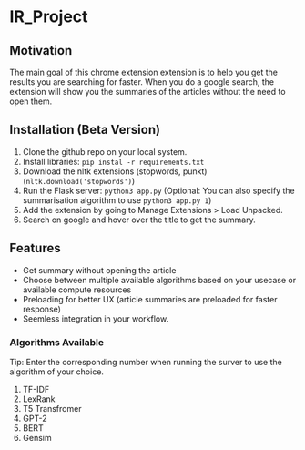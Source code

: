 ﻿# IR_Project

## Motivation
The main goal of this chrome extension extension is to help you get the results you are searching for faster. When you do a google search, the extension will show you the summaries of the articles without the need to open them.

## Installation (Beta Version)
1. Clone the github repo on your local system.
2. Install libraries: `pip instal -r requirements.txt`
3. Download the nltk extensions (stopwords, punkt) (`nltk.download('stopwords')`)
4. Run the Flask server: `python3 app.py` (Optional: You can also specify the summarisation algorithm to use `python3 app.py 1`)
5. Add the extension by going to Manage Extensions > Load Unpacked.
6. Search on google and hover over the title to get the summary.

## Features
* Get summary without opening the article
* Choose between multiple available algorithms based on your usecase or available compute resources
* Preloading for better UX (article summaries are preloaded for faster response)
* Seemless integration in your workflow.

### Algorithms Available
Tip: Enter the corresponding number when running the surver to use the algorithm of your choice.

1. TF-IDF
2. LexRank
3. T5 Transfromer
4. GPT-2 
5. BERT
6. Gensim
